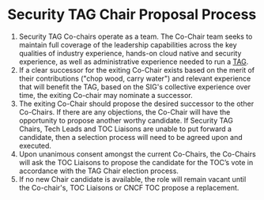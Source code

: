 # Security TAG Chair Proposal Process

1) Security TAG Co-chairs operate as a team. The Co-Chair team seeks to maintain full coverage of the leadership capabilities across the key qualities of industry experience, hands-on cloud native and security experience, as well as administrative experience needed to run a [TAG](https://github.com/cncf/toc/tree/main/tags).
2) If a clear successor for the exiting Co-Chair exists based on the merit of their contributions ("chop wood, carry water") and relevant experience that will benefit the TAG, based on the SIG's collective experience over time, the exiting Co-chair may nominate a successor.
3) The exiting Co-Chair should propose the desired successor to the other Co-Chairs. If there are any objections, the Co-Chair will have the opportunity to propose another worthy candidate. If Security TAG Chairs, Tech Leads and TOC Liaisons are unable to put forward a candidate, then a selection process will need to be agreed upon and executed.
4) Upon unanimous consent amongst the current Co-Chairs, the Co-Chairs will ask the TOC Liaisons to propose the candidate for the TOC’s vote in accordance with the TAG Chair election process.
5) If no new Chair candidate is available, the role will remain vacant until the Co-chair's, TOC Liaisons or CNCF TOC propose a replacement.
